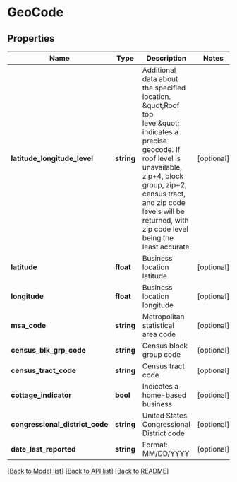 # GeoCode

## Properties
Name | Type | Description | Notes
------------ | ------------- | ------------- | -------------
**latitude_longitude_level** | **string** | Additional data about the specified location. \&quot;Roof top level\&quot; indicates a precise geocode. If roof level is unavailable, zip+4, block group, zip+2, census tract, and zip code levels will be returned, with zip code level being the least accurate | [optional] 
**latitude** | **float** | Business location latitude | [optional] 
**longitude** | **float** | Business location longitude | [optional] 
**msa_code** | **string** | Metropolitan statistical area code | [optional] 
**census_blk_grp_code** | **string** | Census block group code | [optional] 
**census_tract_code** | **string** | Census tract code | [optional] 
**cottage_indicator** | **bool** | Indicates a home-based business | [optional] 
**congressional_district_code** | **string** | United States Congressional District code | [optional] 
**date_last_reported** | **string** | Format: MM/DD/YYYY | [optional] 

[[Back to Model list]](../README.md#documentation-for-models) [[Back to API list]](../README.md#documentation-for-api-endpoints) [[Back to README]](../README.md)


